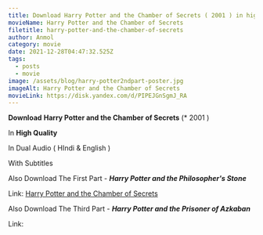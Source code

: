```yaml
---
title: Download Harry Potter and the Chamber of Secrets ( 2001 ) in high quality
movieName: Harry Potter and the Chamber of Secrets
filetitle: harry-potter-and-the-chamber-of-secrets
author: Anmol
category: movie
date: 2021-12-28T04:47:32.525Z
tags:
  - posts
  - movie
image: /assets/blog/harry-potter2ndpart-poster.jpg
imageAlt: Harry Potter and the Chamber of Secrets
movieLink: https://disk.yandex.com/d/PIPEJGnSgmJ_RA
---
```

**Download**  **Harry Potter and the Chamber of Secrets** (* 2001 ) 

In **High Quality**

In Dual Audio ( HIndi & English )

With Subtitles

Also Download The First Part - ***Harry Potter and the Philosopher's Stone***

Link:  <a href="https://netblog.netlify.app/blog/harry-potter-and-the-philosophers-stone/">Harry Potter and the Chamber of Secrets</a>

Also Download The Third Part - ***Harry Potter and the Prisoner of Azkaban***

Link: